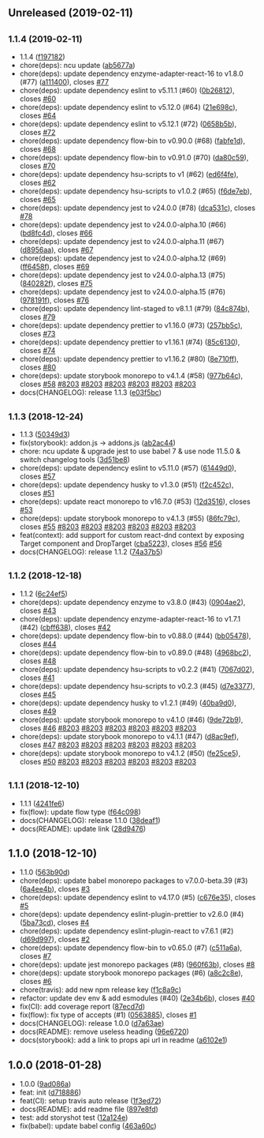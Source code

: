 ## Unreleased (2019-02-11)

## <small>1.1.4 (2019-02-11)</small>

- 1.1.4 ([f197182](https://github.com/evenchange4/react-dnd-dropzone/commit/f197182))
- chore(deps): ncu update ([ab5677a](https://github.com/evenchange4/react-dnd-dropzone/commit/ab5677a))
- chore(deps): update dependency enzyme-adapter-react-16 to v1.8.0 (#77) ([a111400](https://github.com/evenchange4/react-dnd-dropzone/commit/a111400)), closes [#77](https://github.com/evenchange4/react-dnd-dropzone/issues/77)
- chore(deps): update dependency eslint to v5.11.1 (#60) ([0b26812](https://github.com/evenchange4/react-dnd-dropzone/commit/0b26812)), closes [#60](https://github.com/evenchange4/react-dnd-dropzone/issues/60)
- chore(deps): update dependency eslint to v5.12.0 (#64) ([21e698c](https://github.com/evenchange4/react-dnd-dropzone/commit/21e698c)), closes [#64](https://github.com/evenchange4/react-dnd-dropzone/issues/64)
- chore(deps): update dependency eslint to v5.12.1 (#72) ([0658b5b](https://github.com/evenchange4/react-dnd-dropzone/commit/0658b5b)), closes [#72](https://github.com/evenchange4/react-dnd-dropzone/issues/72)
- chore(deps): update dependency flow-bin to v0.90.0 (#68) ([fabfe1d](https://github.com/evenchange4/react-dnd-dropzone/commit/fabfe1d)), closes [#68](https://github.com/evenchange4/react-dnd-dropzone/issues/68)
- chore(deps): update dependency flow-bin to v0.91.0 (#70) ([da80c59](https://github.com/evenchange4/react-dnd-dropzone/commit/da80c59)), closes [#70](https://github.com/evenchange4/react-dnd-dropzone/issues/70)
- chore(deps): update dependency hsu-scripts to v1 (#62) ([ed6f4fe](https://github.com/evenchange4/react-dnd-dropzone/commit/ed6f4fe)), closes [#62](https://github.com/evenchange4/react-dnd-dropzone/issues/62)
- chore(deps): update dependency hsu-scripts to v1.0.2 (#65) ([f6de7eb](https://github.com/evenchange4/react-dnd-dropzone/commit/f6de7eb)), closes [#65](https://github.com/evenchange4/react-dnd-dropzone/issues/65)
- chore(deps): update dependency jest to v24.0.0 (#78) ([dca531c](https://github.com/evenchange4/react-dnd-dropzone/commit/dca531c)), closes [#78](https://github.com/evenchange4/react-dnd-dropzone/issues/78)
- chore(deps): update dependency jest to v24.0.0-alpha.10 (#66) ([bd8fc4d](https://github.com/evenchange4/react-dnd-dropzone/commit/bd8fc4d)), closes [#66](https://github.com/evenchange4/react-dnd-dropzone/issues/66)
- chore(deps): update dependency jest to v24.0.0-alpha.11 (#67) ([d8956aa](https://github.com/evenchange4/react-dnd-dropzone/commit/d8956aa)), closes [#67](https://github.com/evenchange4/react-dnd-dropzone/issues/67)
- chore(deps): update dependency jest to v24.0.0-alpha.12 (#69) ([ff6458f](https://github.com/evenchange4/react-dnd-dropzone/commit/ff6458f)), closes [#69](https://github.com/evenchange4/react-dnd-dropzone/issues/69)
- chore(deps): update dependency jest to v24.0.0-alpha.13 (#75) ([840282f](https://github.com/evenchange4/react-dnd-dropzone/commit/840282f)), closes [#75](https://github.com/evenchange4/react-dnd-dropzone/issues/75)
- chore(deps): update dependency jest to v24.0.0-alpha.15 (#76) ([978191f](https://github.com/evenchange4/react-dnd-dropzone/commit/978191f)), closes [#76](https://github.com/evenchange4/react-dnd-dropzone/issues/76)
- chore(deps): update dependency lint-staged to v8.1.1 (#79) ([84c874b](https://github.com/evenchange4/react-dnd-dropzone/commit/84c874b)), closes [#79](https://github.com/evenchange4/react-dnd-dropzone/issues/79)
- chore(deps): update dependency prettier to v1.16.0 (#73) ([257bb5c](https://github.com/evenchange4/react-dnd-dropzone/commit/257bb5c)), closes [#73](https://github.com/evenchange4/react-dnd-dropzone/issues/73)
- chore(deps): update dependency prettier to v1.16.1 (#74) ([85c6130](https://github.com/evenchange4/react-dnd-dropzone/commit/85c6130)), closes [#74](https://github.com/evenchange4/react-dnd-dropzone/issues/74)
- chore(deps): update dependency prettier to v1.16.2 (#80) ([8e710ff](https://github.com/evenchange4/react-dnd-dropzone/commit/8e710ff)), closes [#80](https://github.com/evenchange4/react-dnd-dropzone/issues/80)
- chore(deps): update storybook monorepo to v4.1.4 (#58) ([977b64c](https://github.com/evenchange4/react-dnd-dropzone/commit/977b64c)), closes [#58](https://github.com/evenchange4/react-dnd-dropzone/issues/58) [#8203](https://github.com/evenchange4/react-dnd-dropzone/issues/8203) [#8203](https://github.com/evenchange4/react-dnd-dropzone/issues/8203) [#8203](https://github.com/evenchange4/react-dnd-dropzone/issues/8203) [#8203](https://github.com/evenchange4/react-dnd-dropzone/issues/8203) [#8203](https://github.com/evenchange4/react-dnd-dropzone/issues/8203) [#8203](https://github.com/evenchange4/react-dnd-dropzone/issues/8203)
- docs(CHANGELOG): release 1.1.3 ([e03f5bc](https://github.com/evenchange4/react-dnd-dropzone/commit/e03f5bc))

## <small>1.1.3 (2018-12-24)</small>

- 1.1.3 ([50349d3](https://github.com/evenchange4/react-dnd-dropzone/commit/50349d3))
- fix(storybook): addon.js -> addons.js ([ab2ac44](https://github.com/evenchange4/react-dnd-dropzone/commit/ab2ac44))
- chore: ncu update & upgrade jest to use babel 7 & use node 11.5.0 & switch changelog tools ([3d51be8](https://github.com/evenchange4/react-dnd-dropzone/commit/3d51be8))
- chore(deps): update dependency eslint to v5.11.0 (#57) ([61449d0](https://github.com/evenchange4/react-dnd-dropzone/commit/61449d0)), closes [#57](https://github.com/evenchange4/react-dnd-dropzone/issues/57)
- chore(deps): update dependency husky to v1.3.0 (#51) ([f2c452c](https://github.com/evenchange4/react-dnd-dropzone/commit/f2c452c)), closes [#51](https://github.com/evenchange4/react-dnd-dropzone/issues/51)
- chore(deps): update react monorepo to v16.7.0 (#53) ([12d3516](https://github.com/evenchange4/react-dnd-dropzone/commit/12d3516)), closes [#53](https://github.com/evenchange4/react-dnd-dropzone/issues/53)
- chore(deps): update storybook monorepo to v4.1.3 (#55) ([86fc79c](https://github.com/evenchange4/react-dnd-dropzone/commit/86fc79c)), closes [#55](https://github.com/evenchange4/react-dnd-dropzone/issues/55) [#8203](https://github.com/evenchange4/react-dnd-dropzone/issues/8203) [#8203](https://github.com/evenchange4/react-dnd-dropzone/issues/8203) [#8203](https://github.com/evenchange4/react-dnd-dropzone/issues/8203) [#8203](https://github.com/evenchange4/react-dnd-dropzone/issues/8203) [#8203](https://github.com/evenchange4/react-dnd-dropzone/issues/8203) [#8203](https://github.com/evenchange4/react-dnd-dropzone/issues/8203)
- feat(context): add support for custom react-dnd context by exposing Target component and DropTarget ([cba5223](https://github.com/evenchange4/react-dnd-dropzone/commit/cba5223)), closes [#56](https://github.com/evenchange4/react-dnd-dropzone/issues/56) [#56](https://github.com/evenchange4/react-dnd-dropzone/issues/56)
- docs(CHANGELOG): release 1.1.2 ([74a37b5](https://github.com/evenchange4/react-dnd-dropzone/commit/74a37b5))

## <small>1.1.2 (2018-12-18)</small>

- 1.1.2 ([6c24ef5](https://github.com/evenchange4/react-dnd-dropzone/commit/6c24ef5))
- chore(deps): update dependency enzyme to v3.8.0 (#43) ([0904ae2](https://github.com/evenchange4/react-dnd-dropzone/commit/0904ae2)), closes [#43](https://github.com/evenchange4/react-dnd-dropzone/issues/43)
- chore(deps): update dependency enzyme-adapter-react-16 to v1.7.1 (#42) ([cbff638](https://github.com/evenchange4/react-dnd-dropzone/commit/cbff638)), closes [#42](https://github.com/evenchange4/react-dnd-dropzone/issues/42)
- chore(deps): update dependency flow-bin to v0.88.0 (#44) ([bb05478](https://github.com/evenchange4/react-dnd-dropzone/commit/bb05478)), closes [#44](https://github.com/evenchange4/react-dnd-dropzone/issues/44)
- chore(deps): update dependency flow-bin to v0.89.0 (#48) ([4968bc2](https://github.com/evenchange4/react-dnd-dropzone/commit/4968bc2)), closes [#48](https://github.com/evenchange4/react-dnd-dropzone/issues/48)
- chore(deps): update dependency hsu-scripts to v0.2.2 (#41) ([7067d02](https://github.com/evenchange4/react-dnd-dropzone/commit/7067d02)), closes [#41](https://github.com/evenchange4/react-dnd-dropzone/issues/41)
- chore(deps): update dependency hsu-scripts to v0.2.3 (#45) ([d7e3377](https://github.com/evenchange4/react-dnd-dropzone/commit/d7e3377)), closes [#45](https://github.com/evenchange4/react-dnd-dropzone/issues/45)
- chore(deps): update dependency husky to v1.2.1 (#49) ([40ba9d0](https://github.com/evenchange4/react-dnd-dropzone/commit/40ba9d0)), closes [#49](https://github.com/evenchange4/react-dnd-dropzone/issues/49)
- chore(deps): update storybook monorepo to v4.1.0 (#46) ([9de72b9](https://github.com/evenchange4/react-dnd-dropzone/commit/9de72b9)), closes [#46](https://github.com/evenchange4/react-dnd-dropzone/issues/46) [#8203](https://github.com/evenchange4/react-dnd-dropzone/issues/8203) [#8203](https://github.com/evenchange4/react-dnd-dropzone/issues/8203) [#8203](https://github.com/evenchange4/react-dnd-dropzone/issues/8203) [#8203](https://github.com/evenchange4/react-dnd-dropzone/issues/8203) [#8203](https://github.com/evenchange4/react-dnd-dropzone/issues/8203) [#8203](https://github.com/evenchange4/react-dnd-dropzone/issues/8203)
- chore(deps): update storybook monorepo to v4.1.1 (#47) ([d8ac9ef](https://github.com/evenchange4/react-dnd-dropzone/commit/d8ac9ef)), closes [#47](https://github.com/evenchange4/react-dnd-dropzone/issues/47) [#8203](https://github.com/evenchange4/react-dnd-dropzone/issues/8203) [#8203](https://github.com/evenchange4/react-dnd-dropzone/issues/8203) [#8203](https://github.com/evenchange4/react-dnd-dropzone/issues/8203) [#8203](https://github.com/evenchange4/react-dnd-dropzone/issues/8203) [#8203](https://github.com/evenchange4/react-dnd-dropzone/issues/8203) [#8203](https://github.com/evenchange4/react-dnd-dropzone/issues/8203)
- chore(deps): update storybook monorepo to v4.1.2 (#50) ([fe25ce5](https://github.com/evenchange4/react-dnd-dropzone/commit/fe25ce5)), closes [#50](https://github.com/evenchange4/react-dnd-dropzone/issues/50) [#8203](https://github.com/evenchange4/react-dnd-dropzone/issues/8203) [#8203](https://github.com/evenchange4/react-dnd-dropzone/issues/8203) [#8203](https://github.com/evenchange4/react-dnd-dropzone/issues/8203) [#8203](https://github.com/evenchange4/react-dnd-dropzone/issues/8203) [#8203](https://github.com/evenchange4/react-dnd-dropzone/issues/8203) [#8203](https://github.com/evenchange4/react-dnd-dropzone/issues/8203)

## <small>1.1.1 (2018-12-10)</small>

- 1.1.1 ([4241fe6](https://github.com/evenchange4/react-dnd-dropzone/commit/4241fe6))
- fix(flow): update flow type ([f64c098](https://github.com/evenchange4/react-dnd-dropzone/commit/f64c098))
- docs(CHANGELOG): release 1.1.0 ([38deaf1](https://github.com/evenchange4/react-dnd-dropzone/commit/38deaf1))
- docs(README): update link ([28d9476](https://github.com/evenchange4/react-dnd-dropzone/commit/28d9476))

## 1.1.0 (2018-12-10)

- 1.1.0 ([563b90d](https://github.com/evenchange4/react-dnd-dropzone/commit/563b90d))
- chore(deps): update babel monorepo packages to v7.0.0-beta.39 (#3) ([6a4ee4b](https://github.com/evenchange4/react-dnd-dropzone/commit/6a4ee4b)), closes [#3](https://github.com/evenchange4/react-dnd-dropzone/issues/3)
- chore(deps): update dependency eslint to v4.17.0 (#5) ([c676e35](https://github.com/evenchange4/react-dnd-dropzone/commit/c676e35)), closes [#5](https://github.com/evenchange4/react-dnd-dropzone/issues/5)
- chore(deps): update dependency eslint-plugin-prettier to v2.6.0 (#4) ([5ba73cd](https://github.com/evenchange4/react-dnd-dropzone/commit/5ba73cd)), closes [#4](https://github.com/evenchange4/react-dnd-dropzone/issues/4)
- chore(deps): update dependency eslint-plugin-react to v7.6.1 (#2) ([d69d997](https://github.com/evenchange4/react-dnd-dropzone/commit/d69d997)), closes [#2](https://github.com/evenchange4/react-dnd-dropzone/issues/2)
- chore(deps): update dependency flow-bin to v0.65.0 (#7) ([c511a6a](https://github.com/evenchange4/react-dnd-dropzone/commit/c511a6a)), closes [#7](https://github.com/evenchange4/react-dnd-dropzone/issues/7)
- chore(deps): update jest monorepo packages (#8) ([960f63b](https://github.com/evenchange4/react-dnd-dropzone/commit/960f63b)), closes [#8](https://github.com/evenchange4/react-dnd-dropzone/issues/8)
- chore(deps): update storybook monorepo packages (#6) ([a8c2c8e](https://github.com/evenchange4/react-dnd-dropzone/commit/a8c2c8e)), closes [#6](https://github.com/evenchange4/react-dnd-dropzone/issues/6)
- chore(travis): add new npm release key ([f1c8a9c](https://github.com/evenchange4/react-dnd-dropzone/commit/f1c8a9c))
- refactor: update dev env & add esmodules (#40) ([2e34b6b](https://github.com/evenchange4/react-dnd-dropzone/commit/2e34b6b)), closes [#40](https://github.com/evenchange4/react-dnd-dropzone/issues/40)
- fix(CI): add coverage report ([87ecd7d](https://github.com/evenchange4/react-dnd-dropzone/commit/87ecd7d))
- fix(flow): fix type of accepts (#1) ([0563885](https://github.com/evenchange4/react-dnd-dropzone/commit/0563885)), closes [#1](https://github.com/evenchange4/react-dnd-dropzone/issues/1)
- docs(CHANGELOG): release 1.0.0 ([d7a63ae](https://github.com/evenchange4/react-dnd-dropzone/commit/d7a63ae))
- docs(README): remove useless heading ([96e6720](https://github.com/evenchange4/react-dnd-dropzone/commit/96e6720))
- docs(storybook): add a link to props api url in readme ([a6102e1](https://github.com/evenchange4/react-dnd-dropzone/commit/a6102e1))

## 1.0.0 (2018-01-28)

- 1.0.0 ([9ad086a](https://github.com/evenchange4/react-dnd-dropzone/commit/9ad086a))
- feat: init ([d718886](https://github.com/evenchange4/react-dnd-dropzone/commit/d718886))
- feat(CI): setup travis auto release ([1f3ed72](https://github.com/evenchange4/react-dnd-dropzone/commit/1f3ed72))
- docs(README): add readme file ([897e8fd](https://github.com/evenchange4/react-dnd-dropzone/commit/897e8fd))
- test: add storyshot test ([12a124e](https://github.com/evenchange4/react-dnd-dropzone/commit/12a124e))
- fix(babel): update babel config ([463a60c](https://github.com/evenchange4/react-dnd-dropzone/commit/463a60c))
